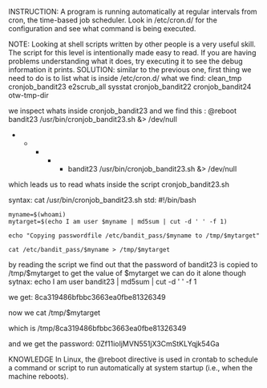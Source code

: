 INSTRUCTION:
A program is running automatically at regular intervals from cron, the time-based job scheduler. Look in /etc/cron.d/ for the configuration and see what command is being executed.

NOTE: Looking at shell scripts written by other people is a very useful skill. The script for this level is intentionally made easy to read. If you are having problems understanding what it does, try executing it to see the debug information it prints.
SOLUTION:
similar to the previous one, first thing we need to do is to list what is inside /etc/cron.d/
what we find: clean_tmp         cronjob_bandit23  e2scrub_all  sysstat
cronjob_bandit22  cronjob_bandit24  otw-tmp-dir

we inspect whats inside cronjob_bandit23 and we find this :
@reboot bandit23 /usr/bin/cronjob_bandit23.sh  &> /dev/null
* * * * * bandit23 /usr/bin/cronjob_bandit23.sh  &> /dev/null

which leads us to read whats inside the script cronjob_bandit23.sh

syntax:	cat /usr/bin/cronjob_bandit23.sh
std:	#!/bin/bash

	myname=$(whoami)
	mytarget=$(echo I am user $myname | md5sum | cut -d ' ' -f 1)

	echo "Copying passwordfile /etc/bandit_pass/$myname to /tmp/$mytarget"

	cat /etc/bandit_pass/$myname > /tmp/$mytarget	

by reading the script we find out that the password of bandit23 is copied to /tmp/$mytarget
to get the value of $mytarget we can do it alone though
sytnax: 	echo I am user bandit23 | md5sum | cut -d ' ' -f 1

we get: 8ca319486bfbbc3663ea0fbe81326349

now we cat /tmp/$mytarget

which is /tmp/8ca319486bfbbc3663ea0fbe81326349

and we get the password: 0Zf11ioIjMVN551jX3CmStKLYqjk54Ga


KNOWLEDGE
In Linux, the @reboot directive is used in crontab to schedule a command or script to run automatically at system startup (i.e., when the machine reboots).


